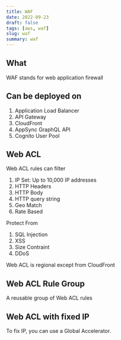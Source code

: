 ```yaml
---
title: WAF
date: 2022-09-23
draft: false
tags: [aws, waf]
slug: waf
summary: waf
---
```


## What

WAF stands for web application firewall

## Can be deployed on

1. Application Load Balancer
1. API Gateway
1. CloudFront
1. AppSync GraphQL API
1. Cognito User Pool

## Web ACL

Web ACL rules can filter

1. IP Set: Up to 10,000 IP addresses
1. HTTP Headers
1. HTTP Body
1. HTTP query string
1. Geo Match
1. Rate Based

Protect From

1. SQL Injection
1. XSS
1. Size Contraint
1. DDoS

Web ACL is regional except from CloudFront

## Web ACL Rule Group

A reusable group of Web ACL rules

## Web ACL with fixed IP

To fix IP, you can use a Global Accelerator.
